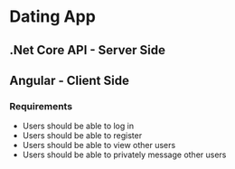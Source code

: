 # Dating App

## .Net Core API - Server Side
## Angular - Client Side

### Requirements
- Users should be able to log in
- Users should be able to register
- Users should be able to view other users
- Users should be able to privately message other users